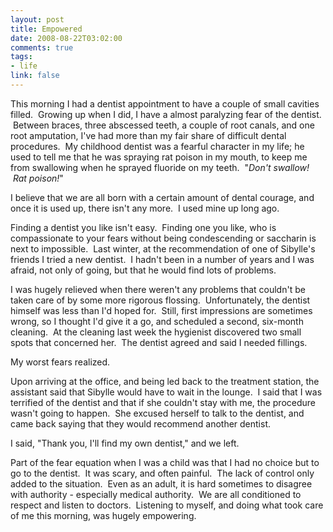 ```yaml
--- 
layout: post
title: Empowered
date: 2008-08-22T03:02:00
comments: true
tags:
- life
link: false
---
```

This morning I had a dentist appointment to have a couple of small cavities filled.  Growing up when I did, I have a almost paralyzing fear of the dentist.  Between braces, three abscessed teeth, a couple of root canals, and one root amputation, I've had more than my fair share of difficult dental procedures.  My childhood dentist was a fearful character in my life; he used to tell me that he was spraying rat poison in my mouth, to keep me from swallowing when he sprayed fluoride on my teeth.  "<em>Don't swallow!  Rat poison!</em>"

I believe that we are all born with a certain amount of dental courage, and once it is used up, there isn't any more.  I used mine up long ago.

Finding a dentist you like isn't easy.  Finding one you like, who is compassionate to your fears without being condescending or saccharin is next to impossible.  Last winter, at the recommendation of one of Sibylle's friends I tried a new dentist.  I hadn't been in a number of years and I was afraid, not only of going, but that he would find lots of problems.

I was hugely relieved when there weren't any problems that couldn't be taken care of by some more rigorous flossing.  Unfortunately, the dentist himself was less than I'd hoped for.  Still, first impressions are sometimes wrong, so I thought I'd give it a go, and scheduled a second, six-month cleaning.  At the cleaning last week the hygienist discovered two small spots that concerned her.  The dentist agreed and said I needed fillings.

My worst fears realized.

Upon arriving at the office, and being led back to the treatment station, the assistant said that Sibylle would have to wait in the lounge.  I said that I was terrified of the dentist and that if she couldn't stay with me, the procedure wasn't going to happen.  She excused herself to talk to the dentist, and came back saying that they would recommend another dentist.

I said, "Thank you, I'll find my own dentist," and we left.

Part of the fear equation when I was a child was that I had no choice but to go to the dentist.  It was scary, and often painful.  The lack of control only added to the situation.  Even as an adult, it is hard sometimes to disagree with authority - especially medical authority.  We are all conditioned to respect and listen to doctors.  Listening to myself, and doing what took care of me this morning, was hugely empowering.
